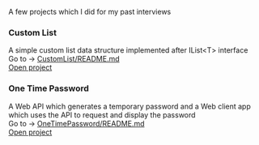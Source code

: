 A few projects which I did for my past interviews

### __Custom List__
A simple custom list data structure implemented after IList\<T\> interface  
Go to -> [CustomList/README.md](./CustomList/README.md)  
[Open project](./CustomList/)

### __One Time Password__
A Web API which generates a temporary password and a Web client app which uses the API to request and display the password   
Go to -> [OneTimePassword/README.md](./OneTimePassword/README.md)  
[Open project](./OneTimePassword/)